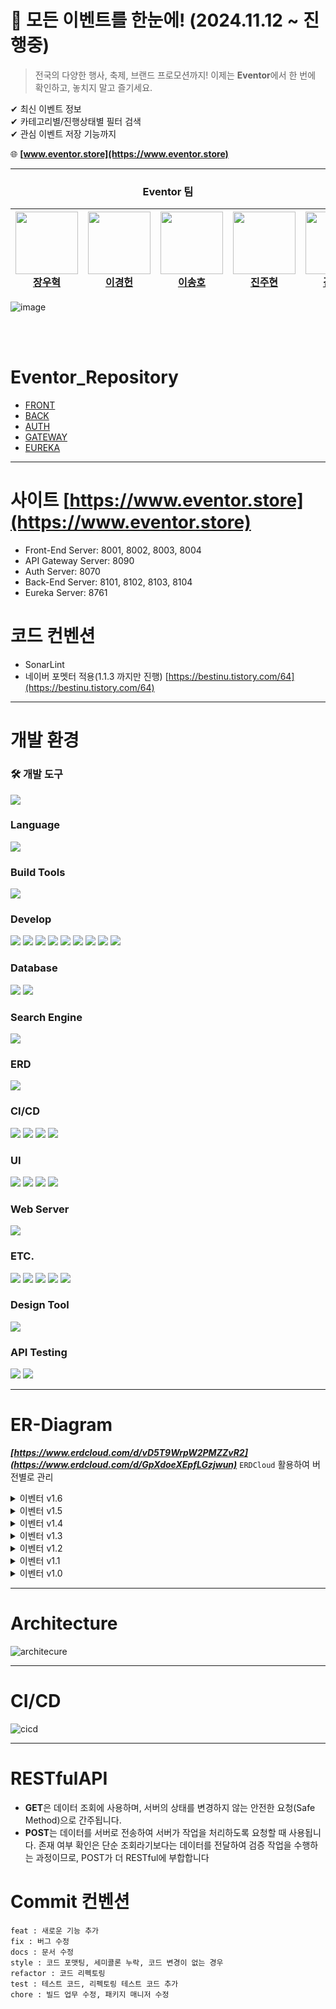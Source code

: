 # 🎉 모든 이벤트를 한눈에! (2024.11.12 ~ 진행중)

> 전국의 다양한 행사, 축제, 브랜드 프로모션까지! 이제는 **Eventor**에서 한 번에 확인하고, 놓치지 말고 즐기세요.

✔ 최신 이벤트 정보 <br>
✔ 카테고리별/진행상태별 필터 검색 <br>
✔ 관심 이벤트 저장 기능까지 <br>

🌐 **[www.eventor.store](https://www.eventor.store)**

---

<div align="center" dir="auto">
  <div class="markdown-heading" dir="auto">
    <h3 class="heading-element" dir="auto"> Eventor 팀 </h3>
  </div>
  <markdown-accessiblity-table data-catalyst="">
    <table>
      <thead>
        <tr>
          <th><a href="https://github.com/Kayas2580"><img src="https://github.com/Kayas2580.png" width="100px" style="max-width: 100%;"><br>장우혁</a></th>
          <th><a href="https://github.com/dlrudgjs104"><img src="https://github.com/dlrudgjs104.png" width="100px" style="max-width: 100%;"><br>이경헌</a></th>
          <th><a href="https://github.com/leesong-h"><img src="https://github.com/leesong-h.png" width="100px" style="max-width: 100%;"><br>이송호</a></th>
          <th><a href="https://github.com/hyeon0357"><img src="https://github.com/hyeon0357.png" width="100px" style="max-width: 100%;"><br>진주현</a></th>
          <th><a href="https://github.com/mindolri"><img src="https://github.com/mindolri.png" width="100px" style="max-width: 100%;"><br>김민석</a></th>
        </tr>
      </thead>
    </table>
</markdown-accessiblity-table>
</div>

![image](https://github.com/user-attachments/assets/e97b51db-f773-4e79-9270-001a3557c203)

<br><br>

#  Eventor_Repository

- [FRONT](https://github.com/eventor-site/eventor-front)
- [BACK](https://github.com/eventor-site/eventor-back)
- [AUTH](https://github.com/eventor-site/eventor-auth)
- [GATEWAY](https://github.com/eventor-site/eventor-gateway)
- [EUREKA](https://github.com/eventor-site/eventor-eureka)
---


# 사이트 [https://www.eventor.store](https://www.eventor.store)
- Front-End Server: 8001, 8002, 8003, 8004
- API Gateway Server: 8090
- Auth Server: 8070
- Back-End Server: 8101, 8102, 8103, 8104
- Eureka Server: 8761
  
# 코드 컨벤션
- SonarLint
- 네이버 포멧터 적용(1.1.3 까지만 진행)
[https://bestinu.tistory.com/64](https://bestinu.tistory.com/64)

---

# 개발 환경

### 🛠 개발 도구
<p>
    <img src="https://img.shields.io/badge/IntelliJ%20IDEA-000000?style=for-the-badge&logo=IntelliJIDEA&logoColor=white">
</p>

### Language
<p>
    <img src="https://img.shields.io/badge/Java-007396?style=for-the-badge&logo=openjdk&logoColor=white">
</p>

### Build Tools
<p>
    <img src="https://img.shields.io/badge/Maven-C71A36?style=for-the-badge&logo=apache-maven&logoColor=white">
</p>

### Develop
<p>
    <img src="https://img.shields.io/badge/Spring%20Framework-6DB33F?style=for-the-badge&logo=spring&logoColor=white">
    <img src="https://img.shields.io/badge/Spring%20Boot-6DB33F?style=for-the-badge&logo=spring-boot&logoColor=white">
    <img src="https://img.shields.io/badge/Spring%20Cloud%20Netflix-6DB33F?style=for-the-badge&logo=spring&logoColor=white">
    <img src="https://img.shields.io/badge/Spring%20Cloud%20Gateway-6DB33F?style=for-the-badge&logo=spring&logoColor=white">
    <img src="https://img.shields.io/badge/Spring%20Cloud%20Config-6DB33F?style=for-the-badge&logo=spring&logoColor=white">
    <img src="https://img.shields.io/badge/Spring%20Cloud%20OpenFeign-6DB33F?style=for-the-badge&logo=spring&logoColor=white">
    <img src="https://img.shields.io/badge/Spring%20Data%20JPA-6DB33F?style=for-the-badge&logo=spring&logoColor=white">
    <img src="https://img.shields.io/badge/Querydsl-0095D5?style=for-the-badge&logo=&logoColor=white">
    <img src="https://img.shields.io/badge/Spring%20Security-6DB33F?style=for-the-badge&logo=spring-security&logoColor=white">
</p>

### Database
<p>
    <img src="https://img.shields.io/badge/MySQL-4479A1?style=for-the-badge&logo=mysql&logoColor=white">
    <img src="https://img.shields.io/badge/Redis-DC382D?style=for-the-badge&logo=redis&logoColor=white">
</p>

### Search Engine
<p>
    <img src="https://img.shields.io/badge/Elasticsearch-005571?style=for-the-badge&logo=elasticsearch&logoColor=white">
</p>

### ERD
<p>
    <img src="https://img.shields.io/badge/ERDCloud-000000?style=for-the-badge&logo=&logoColor=white">
</p>

### CI/CD
<p>
    <img src="https://img.shields.io/badge/Github%20Actions-2088FF?style=for-the-badge&logo=github-actions&logoColor=white">
    <img src="https://img.shields.io/badge/Docker-2496ED?style=for-the-badge&logo=docker&logoColor=white">
    <img src="https://img.shields.io/badge/ubuntu-E95420?style=for-the-badge&logo=ubuntu&logoColor=white">
    <img src="https://img.shields.io/badge/linux-FCC624?style=for-the-badge&logo=linux&logoColor=black">
</p>

### UI
<p>
    <img src="https://img.shields.io/badge/Bootstrap-7952B3?style=for-the-badge&logo=bootstrap&logoColor=white">
    <img src="https://img.shields.io/badge/jquery-0769AD?style=for-the-badge&logo=jquery&logoColor=white">
    <img src="https://img.shields.io/badge/javascript-F7DF1E?style=for-the-badge&logo=javascript&logoColor=black">
    <img src="https://img.shields.io/badge/Thymeleaf-005C0F?style=for-the-badge&logo=thymeleaf&logoColor=white">
</p>

### Web Server
<p>
    <img src="https://img.shields.io/badge/nginx-009639?style=for-the-badge&logo=nginx&logoColor=white">
</p>

### ETC.
<p>
    <img src="https://img.shields.io/badge/GitHub-181717?style=for-the-badge&logo=github&logoColor=white">
    <img src="https://img.shields.io/badge/Toast%20UI-000000?style=for-the-badge&logo=&logoColor=white">
    <img src="https://img.shields.io/badge/Google%20OAuth-4285F4?style=for-the-badge&logo=google&logoColor=white">
    <img src="https://img.shields.io/badge/Kakao%20OAuth-FFCD00?style=for-the-badge&logo=kakao&logoColor=black">
    <img src="https://img.shields.io/badge/Naver%20OAuth-03C75A?style=for-the-badge&logo=naver&logoColor=white">
</p>

### Design Tool
<p>
    <img src="https://img.shields.io/badge/Figma-F24E1E?style=for-the-badge&logo=figma&logoColor=white">
</p>

### API Testing
<p>
    <img src="https://img.shields.io/badge/Postman-FF6C37?style=for-the-badge&logo=postman&logoColor=white">
    <img src="https://img.shields.io/badge/Apache%20JMeter-007bff?style=for-the-badge&logo=apache&logoColor=white">
</p>


---

# ER-Diagram

 ***[https://www.erdcloud.com/d/vD5T9WrpW2PMZZvR2](https://www.erdcloud.com/d/GpXdoeXEpfLGzjwun)***  `ERDCloud` 활용하여 버전별로 관리

<details>
<summary>이벤터 v1.6</summary>
  
![이벤터 ERD v1.6](https://github.com/user-attachments/assets/ce13b05b-1871-4bae-8667-32c9e994830d)

</details>

<details>
<summary>이벤터 v1.5</summary>
  
![이벤터 ERD v1.5](https://github.com/user-attachments/assets/435f5a5f-f4b4-4807-b8f8-1d9ed7ccc570)

</details>

<details>
<summary>이벤터 v1.4</summary>
  
![이벤터 ERD v1.4](https://github.com/user-attachments/assets/c916fa00-59dc-4480-8ff4-044ed1bc9488)

</details>

<details>
<summary>이벤터 v1.3</summary>
  
![이벤터 ERD v1.3](https://github.com/user-attachments/assets/9a21af97-18fe-40dc-807e-e2aeae082f18)

</details>

<details>
<summary>이벤터 v1.2</summary>
  
![이벤터 ERD v1.2](https://github.com/user-attachments/assets/568659c0-a947-47a0-802b-125297cfdaa1)

</details>

<details>
<summary>이벤터 v1.1</summary>
  
![이벤터 ERD v1.1](https://github.com/user-attachments/assets/61c265a8-b333-414e-9c09-7fbc0fb0837a)

</details>

<details>
<summary>이벤터 v1.0</summary>
  
![이벤터 ERD v1.0](https://github.com/user-attachments/assets/36bc5b60-705d-4d4e-b93d-d73ebe3d7e3b)
</details>

---

# Architecture
![architecure](https://github.com/user-attachments/assets/9a1af8b2-4e6e-413f-a47f-a02620376fca)



---

# CI/CD
![cicd](https://github.com/user-attachments/assets/bfc8bcfa-c481-4791-ad64-4ad1dea4d788)


---

# RESTfulAPI
- **GET**은 데이터 조회에 사용하며, 서버의 상태를 변경하지 않는 안전한 요청(Safe Method)으로 간주됩니다.
- **POST**는 데이터를 서버로 전송하여 서버가 작업을 처리하도록 요청할 때 사용됩니다. 존재 여부 확인은 단순 조회라기보다는 데이터를 전달하여 검증 작업을 수행하는 과정이므로, POST가 더 RESTful에 부합합니다

# Commit 컨벤션
```
feat : 새로운 기능 추가
fix : 버그 수정
docs : 문서 수정
style : 코드 포맷팅, 세미콜론 누락, 코드 변경이 없는 경우
refactor : 코드 리펙토링
test : 테스트 코드, 리펙토링 테스트 코드 추가
chore : 빌드 업무 수정, 패키지 매니저 수정
```

